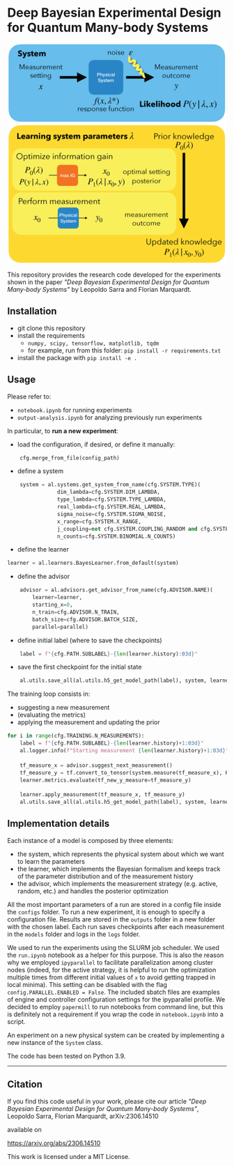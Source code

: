 # Deep Bayesian Experimental Design for Quantum Many-body Systems

![Sketch](figures/algorithm_sketch.png)

This repository provides the research code developed for the experiments shown in the paper _"Deep Bayesian Experimental Design for Quantum Many-body Systems"_ by Leopoldo Sarra and Florian Marquardt.

## Installation

- git clone this repository
- install the requirements
    - `numpy, scipy, tensorflow, matplotlib, tqdm `  
    - for example, run from this folder:
        ``` pip install -r requirements.txt ```
- install the package with `pip install -e .`


## Usage

Please refer to:
- `notebook.ipynb` for running experiments
- `output-analysis.ipynb` for analyzing previously run experiments

In particular, to **run a new experiment**:
- load the configuration, if desired, or define it manually:
```python
    cfg.merge_from_file(config_path)
```
- define a system
```python
    system = al.systems.get_system_from_name(cfg.SYSTEM.TYPE)(
                dim_lambda=cfg.SYSTEM.DIM_LAMBDA,
                type_lambda=cfg.SYSTEM.TYPE_LAMBDA,
                real_lambda=cfg.SYSTEM.REAL_LAMBDA,
                sigma_noise=cfg.SYSTEM.SIGMA_NOISE,
                x_range=cfg.SYSTEM.X_RANGE,
                j_coupling=not cfg.SYSTEM.COUPLING_RANDOM and cfg.SYSTEM.COUPLING,
                n_counts=cfg.SYSTEM.BINOMIAL.N_COUNTS)
```

- define the learner
```python
learner = al.learners.BayesLearner.from_default(system)
```

- define the advisor
```python
    advisor = al.advisors.get_advisor_from_name(cfg.ADVISOR.NAME)(
        learner=learner,
        starting_x=0,
        n_train=cfg.ADVISOR.N_TRAIN,
        batch_size=cfg.ADVISOR.BATCH_SIZE,
        parallel=parallel)
```

- define initial label (where to save the checkpoints)
```python
    label = f"{cfg.PATH.SUBLABEL}-{len(learner.history):03d}"
```
- save the first checkpoint for the initial state
```python
    al.utils.save_all(al.utils.h5_get_model_path(label), system, learner, advisor)
```

The training loop consists in:
- suggesting a new measurement
- (evaluating the metrics)
- applying the measurement and updating the prior

```python
for i in range(cfg.TRAINING.N_MEASUREMENTS):
    label = f"{cfg.PATH.SUBLABEL}-{len(learner.history)+1:03d}"
    al.logger.info(f"Starting measurement {len(learner.history)+1:03d}")

    tf_measure_x = advisor.suggest_next_measurement()
    tf_measure_y = tf.convert_to_tensor(system.measure(tf_measure_x), K.backend.floatx())
    learner.metrics.evaluate(tf_new_y_measure=tf_measure_y)

    learner.apply_measurement(tf_measure_x, tf_measure_y)
    al.utils.save_all(al.utils.h5_get_model_path(label), system, learner, advisor)
```


## Implementation details

Each instance of a model is composed by three elements: 
- the system, which represents the physical system about which we want to learn the parameters
- the learner, which implements the Bayesian formalism and keeps track of the parameter distribution and of the measurement history
- the advisor, which implements the measurement strategy (e.g. active, random, etc.) and handles the posterior optimization

All the most important parameters of a run are stored in a config file inside the `configs` folder. To run a new experiment, it is enough to specify a configuration file.
Results are stored in the `outputs` folder in a new folder with the chosen label.
Each run saves checkpoints after each measurement in the `models` folder and logs in the `logs` folder.

We used to run the experiments using the SLURM job scheduler. We used the `run.ipynb` notebook as a helper for this purpose.
This is also the reason why we employed `ipyparallel` to facilitate parallelization among cluster nodes (indeed, for the active strategy, it is helpful to run the optimization multiple times from different initial values of `x` to avoid getting trapped in local minima). This setting can be disabled with the flag `config.PARALLEL.ENABLED = False`. The included sbatch files are examples of engine and controller configuration settings for the ipyparallel profile. We decided to employ `papermill` to run notebooks from command line, but this is definitely not a requirement if you wrap the code in `notebook.ipynb` into a script.

An experiment on a new physical system can be created by implementing a new instance of the `System` class.

The code has been tested on Python 3.9.

---
## Citation
If you find this code useful in your work, please cite our article
_"Deep Bayesian Experimental Design for Quantum Many-body Systems"_, Leopoldo Sarra, Florian Marquardt, arXiv:2306.14510 

available on

https://arxiv.org/abs/2306.14510 

This work is licensed under a MIT License.
